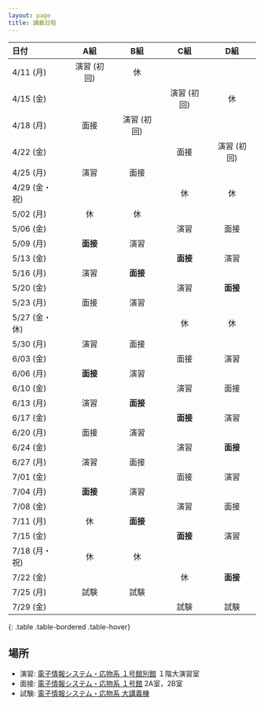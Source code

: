 ```yaml
---
layout: page
title: 講義日程
---
```


| 日付 | A組 | B組 | C組 | D組 |
|:-----------|:-----------:|:------------:|:-----------:|:------------:|
| 4/11 (月) | 演習 (初回) | 休 | | |
| 4/15 (金) | | | 演習 (初回) | 休 |
| 4/18 (月) | 面接 | 演習 (初回) | | |
| 4/22 (金) | | | 面接 | 演習 (初回) |
| 4/25 (月) | 演習 | 面接 | | |
| 4/29 (金・祝) | | | 休 | 休 |
| 5/02 (月) | 休 | 休 | | |
| 5/06 (金) | | | 演習 | 面接 |
| 5/09 (月) | **面接** | 演習 | | |
| 5/13 (金) | | | **面接** | 演習 |
| 5/16 (月) | 演習 | **面接** | | |
| 5/20 (金) | | | 演習 | **面接** |
| 5/23 (月) | 面接 | 演習 | | |
| 5/27 (金・休) | | | 休 | 休 |
| 5/30 (月) | 演習 | 面接 | | |
| 6/03 (金) | | | 面接 | 演習 |
| 6/06 (月) | **面接** | 演習 | | |
| 6/10 (金) | | | 演習 | 面接 |
| 6/13 (月) | 演習 | **面接** | | |
| 6/17 (金) | | | **面接** | 演習 |
| 6/20 (月) | 面接 | 演習 | | |
| 6/24 (金) | | | 演習 | **面接** |
| 6/27 (月) | 演習 | 面接 | | |
| 7/01 (金) | | | 面接 | 演習 |
| 7/04 (月) | **面接** | 演習 | | |
| 7/08 (金) | | | 演習 | 面接 |
| 7/11 (月) | 休 | **面接** | | |
| 7/15 (金) | | | **面接** | 演習 |
| 7/18 (月・祝) | 休 | 休 | | |
| 7/22 (金) | | | 休 | **面接** |
| 7/25 (月) | 試験 | 試験 | | |
| 7/29 (金) | | | 試験 | 試験 |
{: .table .table-bordered .table-hover}

## 場所

+ 演習: [電子情報システム・応物系 １号館別館](http://www.eng.tohoku.ac.jp/map/?menu=campus&area=d&build=11) １階大演習室
+ 面接: [電子情報システム・応物系 １号館](http://www.eng.tohoku.ac.jp/map/?menu=campus&area=d&build=10) 2A室，2B室
+ 試験: [電子情報システム・応物系 大講義棟](http://www.eng.tohoku.ac.jp/map/?menu=campus&area=d&build=17)
